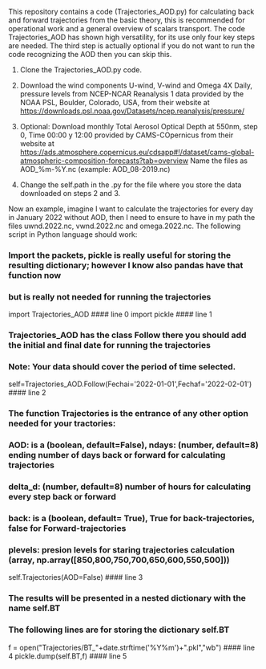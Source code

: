 This repository contains a code (Trajectories_AOD.py) for calculating back and forward trajectories from the basic theory, this is recommended for operational work and a general overview of scalars transport. The code Trajectories_AOD has shown high versatility, for its use only four key steps are needed. The third step is actually optional if you do not want to run the code recognizing the AOD then you can skip this.   

1. Clone the Trajectories_AOD.py code.

2. Download the wind components U-wind, V-wind and Omega 4X Daily, pressure levels from NCEP-NCAR Reanalysis 1 data provided by the NOAA PSL, Boulder, Colorado, USA, from their website at https://downloads.psl.noaa.gov/Datasets/ncep.reanalysis/pressure/

3. Optional: Download monthly Total Aerosol Optical Depth at 550nm, step 0, Time  00:00 y 12:00 provided by CAMS-COpernicus from their website at https://ads.atmosphere.copernicus.eu/cdsapp#!/dataset/cams-global-atmospheric-composition-forecasts?tab=overview
Name the files as AOD_%m-%Y.nc (example: AOD_08-2019.nc)

4. Change the self.path in the .py for the file where you store the data downloaded on steps 2 and 3. 

Now an example, imagine I want to calculate the trajectories for every day in January 2022 without AOD, then I need to ensure to have in my path the files uwnd.2022.nc, vwnd.2022.nc and omega.2022.nc. The following script in Python language should work: 

### Import the packets, pickle is really useful for storing the resulting dictionary; however I know also pandas have that function now
### but is really not needed for running the trajectories

import Trajectories_AOD  #### line 0
import pickle            #### line 1

### Trajectories_AOD has the class Follow there you should add the initial and final date for running the trajectories
### Note: Your data should cover the period of time selected.
self=Trajectories_AOD.Follow(Fechai='2022-01-01',Fechaf='2022-02-01')  #### line 2

### The function Trajectories is the entrance of any other option needed for your tractories:
### AOD: is a (boolean, default=False), ndays: (number, default=8) ending number of days back or forward for calculating trajectories  
### delta_d: (number, default=8) number of hours for calculating every step back or forward
### back: is a (boolean, default= True), True for back-trajectories, false for Forward-trajectories
### plevels: presion levels for staring trajectories calculation (array, np.array([850,800,750,700,650,600,550,500]))
self.Trajectories(AOD=False)                                           #### line 3

### The results will be presented in a nested dictionary with the name self.BT

### The following lines are for storing the dictionary self.BT 
f = open("Trajectories/BT_"+date.strftime('%Y%m')+".pkl","wb")         #### line 4
pickle.dump(self.BT,f)                                                 #### line 5






